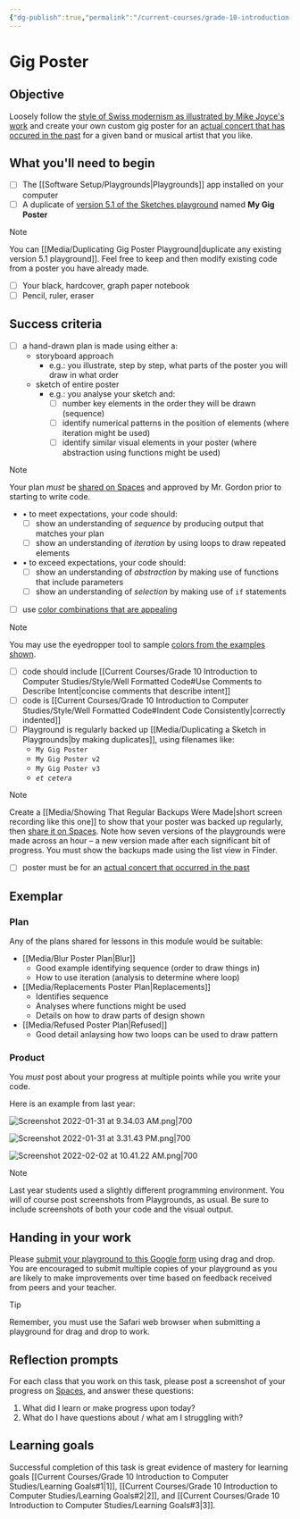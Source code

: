 ```yaml
---
{"dg-publish":true,"permalink":"/current-courses/grade-10-introduction-to-computer-studies/tasks/gig-poster/","tags":["ics2o"],"dgHomeLink":false}
---
```


# Gig Poster

## Objective
Loosely follow the [style of Swiss modernism as illustrated by Mike Joyce's work](https://www.swissted.com) and create your own custom gig poster for an [actual concert that has occured in the past](https://www.concertarchives.org) for a given band or musical artist that you like.

## What you'll need to begin
- [ ] The [[Software Setup/Playgrounds\|Playgrounds]] app installed on your computer
- [ ] A duplicate of [version 5.1 of the Sketches playground](https://www.icloud.com/iclouddrive/056s04aZ5PGT9qasJSphxOUXA#Turtle_Sketches_Template_-_v5-1) named **My Gig Poster**
> [!NOTE]
> You can [[Media/Duplicating Gig Poster Playground\|duplicate any existing version 5.1 playground]]. Feel free to keep and then modify existing code from a poster you have already made.
- [ ] Your black, hardcover, graph paper notebook
- [ ] Pencil, ruler, eraser

## Success criteria
- [ ] a hand-drawn plan is made using either a:
	- storyboard approach
		- e.g.: you illustrate, step by step, what parts of the poster you will draw in what order
	 - sketch of entire poster
		 - e.g.: you analyse your sketch and:
			 - [ ] number key elements in the order they will be drawn (sequence)
			 - [ ] identify numerical patterns in the position of elements (where iteration might be used)
			 - [ ] identify similar visual elements in your poster (where abstraction using functions might be used)
	
> [!NOTE]
> Your plan *must* be [shared on Spaces](https://ca.spacesedu.com/) and approved by Mr. Gordon prior to starting to write code. 

 - • to meet expectations, your code should:
	- [ ] show an understanding of *sequence* by producing output that matches your plan
	- [ ] show an understanding of *iteration* by using loops to draw repeated elements

- • to exceed expectations, your code should:
	- [ ] show an understanding of *abstraction* by making use of functions that include parameters
	- [ ] show an understanding of *selection* by making use of `if` statements

- [ ] use [color combinations that are appealing](https://www.canva.com/learn/100-color-combinations/#organic-color-inspiration)

> [!NOTE]
> You may use the eyedropper tool to sample [colors from the examples shown](https://www.canva.com/learn/100-color-combinations/#organic-color-inspiration).

- [ ] code should include [[Current Courses/Grade 10 Introduction to Computer Studies/Style/Well Formatted Code#Use Comments to Describe Intent\|concise comments that describe intent]]
- [ ] code is [[Current Courses/Grade 10 Introduction to Computer Studies/Style/Well Formatted Code#Indent Code Consistently\|correctly indented]]
- [ ] Playground is regularly backed up [[Media/Duplicating a Sketch in Playgrounds\|by making duplicates]], using filenames like:
	- `My Gig Poster`
	- `My Gig Poster v2`
	- `My Gig Poster v3`
	- *`et cetera`*

> [!NOTE]
> Create a [[Media/Showing That Regular Backups Were Made\|short screen recording like this one]] to show that your poster was backed up regularly, then [share it on Spaces](https://ca.spacesedu.com/). Note how seven versions of the playgrounds were made across an hour – a new version made after each significant bit of progress. You must show the backups made using the list view in Finder.

- [ ] poster must be for an [actual concert that occurred in the past](https://www.concertarchives.org)


## Exemplar

### Plan

Any of the plans shared for lessons in this module would be suitable:

- [[Media/Blur Poster Plan\|Blur]]
	- Good example identifying sequence (order to draw things in)
	- How to use iteration (analysis to determine where loop)
- [[Media/Replacements Poster Plan\|Replacements]]
	- Identifies sequence
	- Analyses where functions might be used
	- Details on how to draw parts of design shown
- [[Media/Refused Poster Plan\|Refused]]
	- Good detail anlaysing how two loops can be used to draw pattern

### Product

You *must* post about your progress at multiple points while you write your code.

Here is an example from last year:

![Screenshot 2022-01-31 at 9.34.03 AM.png|700](/img/user/Attachments/Screenshot%202022-01-31%20at%209.34.03%20AM.png)

![Screenshot 2022-01-31 at 3.31.43 PM.png|700](/img/user/Attachments/Screenshot%202022-01-31%20at%203.31.43%20PM.png)

![Screenshot 2022-02-02 at 10.41.22 AM.png|700](/img/user/Attachments/Screenshot%202022-02-02%20at%2010.41.22%20AM.png)

> [!NOTE]
> Last year students used a slightly different programming environment. You will of course post screenshots from Playgrounds, as usual. Be sure to include screenshots of both your code and the visual output.

## Handing in your work

Please [submit your playground to this Google form](https://docs.google.com/forms/d/e/1FAIpQLSd9-9cXs7-So0I4RFkgxi0eS0JoGtwZn00YffrH_vv5zXiG_w/viewform) using drag and drop. You are encouraged to submit multiple copies of your playground as you are likely to make improvements over time based on feedback received from peers and your teacher.
> [!Tip]
> Remember, you must use the Safari web browser when submitting a playground for drag and drop to work.

## Reflection prompts
For each class that you work on this task, please post a screenshot of your progress on [Spaces](https://ca.spacesedu.com), and answer these questions:
1. What did I learn or make progress upon today?
2. What do I have questions about / what am I struggling with?
## Learning goals
Successful completion of this task is great evidence of mastery for learning goals [[Current Courses/Grade 10 Introduction to Computer Studies/Learning Goals#1\|1]], [[Current Courses/Grade 10 Introduction to Computer Studies/Learning Goals#2\|2]], and [[Current Courses/Grade 10 Introduction to Computer Studies/Learning Goals#3\|3]].